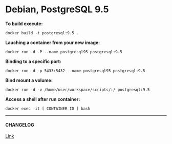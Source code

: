 
Debian, PostgreSQL 9.5
================================


__To build execute:__
```
docker build -t postgresql:9.5 .
```


__Lauching a container from your new image:__
```
docker run -d -P --name postgresql95 postgresql:9.5
```


__Binding to a specific port:__
```
docker run -d -p 5433:5432 --name postgresql95 postgresql:9.5
```


__Bind mount a volume:__
```
docker run -d -v /home/user/workspace/scripts/:/ postgresql:9.5
```


__Access a shell after run container:__
```
docker exec -it [ CONTAINER ID ] bash
```

-------


#### CHANGELOG

[Link](https://github.com/luk4z7/docker-build-postgresql/blob/master/CHANGELOG.md)
